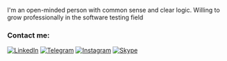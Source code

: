 I'm an open-minded person with common sense and clear logic. Willing to grow professionally in the software testing field

### Contact me:
[![LinkedIn](https://img.shields.io/badge/-LinkedIn-232A24?style=for-the-badge&logo=linkedin&logoColor=007BB6)](https://www.linkedin.com/in/margaritabobrik/)
[![Telegram](https://img.shields.io/badge/-Telegram-232A24?style=for-the-badge&logo=telegram&logoColor=27A0D9)](https://t.me/Margarita_Bobrik)
[![Instagram](https://img.shields.io/badge/-Instagram-232A24?style=for-the-badge&logo=instagram&logoColor=B4068E)](https://www.instagram.com/margo_yo)
[![Skype](https://img.shields.io/badge/-Skype-232A24?style=for-the-badge&logo=Skype&logoColor=318CE7)](https://join.skype.com/invite/AUMdXVun5MoL)